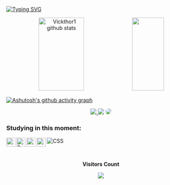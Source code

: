[![Typing SVG](https://readme-typing-svg.herokuapp.com/?color=00ff00&size=35&center=true&vCenter=true&width=1000&lines=HELLO!,+My+name+is+Victor+Hugo;I'm+19+years+old;I'm+from+Brazil;I+student+software+engineering;Be+Welcome!+:%29)](https://git.io/typing-svg)

<div align="center">  
  <img width="49%" height="195px" src="https://github-readme-stats.vercel.app/api?username=Vickthor1&show_icons=true&count_private=true&hide_border=true&title_color=ff1100&icon_color=ff1100&text_color=c9d1d9&bg_color=0d1117" alt="Vickthor1 github stats" /> 
  <img width="41%" height="195px" src="https://github-readme-stats.vercel.app/api/top-langs/?username=Vickthor1&layout=compact&hide_border=true&title_color=ff1100&text_color=ff1100&bg_color=0d1117" />
</div>

[![Ashutosh's github activity graph](https://github-readme-activity-graph.vercel.app/graph?username=Vickthor1&bg_color=ff0000&color=000000&line=944c8f&point=403d3d&area=true&hide_border=true)](https://github.com/ashutosh00710/github-readme-activity-graph)

<div align="center"> 
<a href="https://www.instagram.com/victorfassini/" target="_blank"><img src="https://img.shields.io/badge/-Instagram-%23E4405F?style=for-the-badge&logo=instagram&logoColor=white"</a>
<a href = "mailto:victorfassini21@gmail.com"> <img src="https://img.shields.io/badge/-Gmail-%23333?style=for-the-badge&logo=gmail&logoColor=white" target="_blank"></a>
<a href="https://www.linkedin.com/in/victor-hugo-fassini-de-oliveira-457653207?utm_source=share&utm_campaign=share_via&utm_content=profile&utm_medium=android_app" target="_blank"><img src="https://img.shields.io/badge/-LinkedIn-%230077B5?style=for-the-badge&logo=linkedin&logoColor=white" style="border-radius: 30px" target="_blank"></a> 
 </div>

 ### Studying in this moment:
  ![CSS](https://img.shields.io/badge/-CSS-0D1117?style=for-the-badge&logo=CSS3&logoColor=1572B6&labelColor=0D1117)&nbsp;
 <img src="https://cdn.jsdelivr.net/gh/devicons/devicon/icons/html5/html5-original-wordmark.svg" align=left width=24 height=24/>
 <img src="https://cdn.simpleicons.org/python/000/fff" alt="Python" align=left width=24 height=24>
 <img src="https://cdn.jsdelivr.net/gh/devicons/devicon/icons/c/c-original.svg" align=left width=24 height=24/>
 <img src="https://cdn.jsdelivr.net/gh/devicons/devicon/icons/canva/canva-original.svg" align=left width=24 height=24/>
          
          
          


<div align="center">
<br><p align="centre"><b>Visitors Count</b></p>  
<p align="center"><img align="center" src="https://profile-counter.glitch.me/{Vickthor1}/count.svg" /></p> 
<br>
</div>

